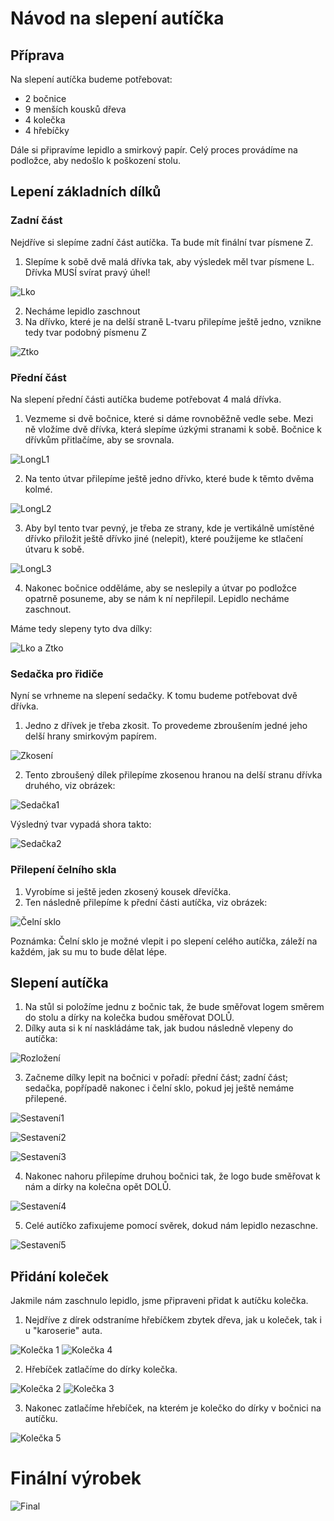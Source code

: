 # Návod na slepení autíčka
## Příprava
Na slepení autíčka budeme potřebovat:
* 2 bočnice
* 9 menších kousků dřeva
* 4 kolečka
* 4 hřebíčky

Dále si připravíme lepidlo a smirkový papír. Celý proces provádíme na podložce, aby nedošlo k poškození stolu.

## Lepení základních dílků
### Zadní část
Nejdříve si slepíme zadní část autíčka. Ta bude mít finální tvar písmene Z. 
1. Slepíme k sobě dvě malá dřívka tak, aby výsledek měl tvar písmene L. Dřívka MUSÍ svírat pravý úhel!

![Lko](Navod-k-sestaveni-promoAuta.img/02-Lka.jpg)

2. Necháme lepidlo zaschnout
3. Na dřívko, které je na delší straně L-tvaru přilepíme ještě jedno, vznikne tedy tvar podobný písmenu Z

![Ztko](Navod-k-sestaveni-promoAuta.img/03-Ztko.jpg)

### Přední část
Na slepení přední části autíčka budeme potřebovat 4 malá dřívka.

1. Vezmeme si dvě bočnice, které si dáme rovnoběžně vedle sebe. Mezi ně vložíme dvě dřívka, která slepíme úzkými stranami k sobě. Bočnice k dřívkům přitlačíme, aby se srovnala.

![LongL1](Navod-k-sestaveni-promoAuta.img/04-longL1.jpg)

2. Na tento útvar přilepíme ještě jedno dřívko, které bude k těmto dvěma kolmé. 

![LongL2](Navod-k-sestaveni-promoAuta.img/05-longL2.jpg)

3. Aby byl tento tvar pevný, je třeba ze strany, kde je vertikálně umístěné dřívko přiložit ještě dřívko jiné (nelepit), které použijeme ke stlačení útvaru k sobě.

![LongL3](Navod-k-sestaveni-promoAuta.img/06-longL3.jpg)

4. Nakonec bočnice odděláme, aby se neslepily a útvar po podložce opatrně posuneme, aby se nám k ní nepřilepil. Lepidlo necháme zaschnout.


Máme tedy slepeny tyto dva dílky:

![Lko a Ztko](Navod-k-sestaveni-promoAuta.img/07-Lko-a-Ztko.jpg)

### Sedačka pro řidiče
Nyní se vrhneme na slepení sedačky. K tomu budeme potřebovat dvě dřívka.

1. Jedno z dřívek je třeba zkosit. To provedeme zbroušením jedné jeho delší hrany smirkovým papírem.

![Zkosení](Navod-k-sestaveni-promoAuta.img/08-zkoseni.jpg)

2. Tento zbroušený dílek přilepíme zkosenou hranou na delší stranu dřívka druhého, viz obrázek:

![Sedačka1](Navod-k-sestaveni-promoAuta.img/09-sedacka1.jpg)

Výsledný tvar vypadá shora takto:

![Sedačka2](Navod-k-sestaveni-promoAuta.img/10-sedacka2.jpg)

### Přilepení čelního skla
1. Vyrobíme si ještě jeden zkosený kousek dřevíčka.
2. Ten následně přilepíme k přední části autíčka, viz obrázek:

![Čelní sklo](Navod-k-sestaveni-promoAuta.img/11-longL-sklo.jpg)

Poznámka: Čelní sklo je možné vlepit i po slepení celého autíčka, záleží na každém, jak su mu to bude dělat lépe.

## Slepení autíčka
1. Na stůl si položíme jednu z bočnic tak, že bude směřovat logem směrem do stolu a dírky na kolečka budou směřovat DOLŮ.
2. Dílky auta si k ní naskládáme tak, jak budou následně vlepeny do autíčka:

![Rozložení](Navod-k-sestaveni-promoAuta.img/12-layout.jpg)

3. Začneme dílky lepit na bočnici v pořadí: přední část; zadní část; sedačka, popřípadě nakonec i čelní sklo, pokud jej ještě nemáme přilepené.

![Sestavení1](Navod-k-sestaveni-promoAuta.img/13-assembly1.jpg)

![Sestavení2](Navod-k-sestaveni-promoAuta.img/14-assembly2.jpg)

![Sestavení3](Navod-k-sestaveni-promoAuta.img/15-assembly3.jpg)

4. Nakonec nahoru přilepíme druhou bočnici tak, že logo bude směřovat k nám a dírky na kolečna opět DOLŮ.

![Sestavení4](Navod-k-sestaveni-promoAuta.img/16-assembly4.jpg)

5. Celé autíčko zafixujeme pomocí svěrek, dokud nám lepidlo nezaschne.

![Sestavení5](Navod-k-sestaveni-promoAuta.img/17-assemblyFinal.jpg)

## Přidání koleček
Jakmile nám zaschnulo lepidlo, jsme připraveni přidat k autíčku kolečka. 
1. Nejdříve z dírek odstraníme hřebíčkem zbytek dřeva, jak u koleček, tak i u "karoserie" auta.

![Kolečka 1](Navod-k-sestaveni-promoAuta.img/18-kolecka1.jpg)
![Kolečka 4](Navod-k-sestaveni-promoAuta.img/21-kolecka4.jpg)

2. Hřebíček zatlačíme do dírky kolečka.

![Kolečka 2](Navod-k-sestaveni-promoAuta.img/19-kolecka2.jpg)
![Kolečka 3](Navod-k-sestaveni-promoAuta.img/20-kolecka3.jpg)

3. Nakonec zatlačíme hřebíček, na kterém je kolečko do dírky v bočnici na autíčku.

![Kolečka 5](Navod-k-sestaveni-promoAuta.img/22-kolecka5.jpg)

# Finální výrobek

![Final](Navod-k-sestaveni-promoAuta.img/23-final.jpg)
